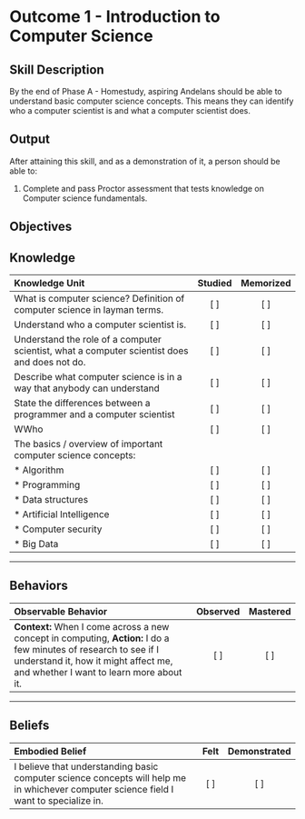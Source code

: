 # Outcome 1 - Introduction to Computer Science

**Skill Description**
----------
By the end of Phase A - Homestudy, aspiring Andelans should be able to understand basic computer science concepts. This means they can identify who a computer scientist is and what a computer scientist does.


**Output**
----------
After attaining this skill, and as a demonstration of it, a person should be able to:

1. Complete and pass Proctor assessment that tests knowledge on Computer science fundamentals.


**Objectives**
----------

## **Knowledge**


| Knowledge Unit   |      Studied      | Memorized |
|:-------------|:------------------:|:--------:|
| What is computer science? Definition of computer science in layman terms. | [ ] | [ ]  |
| Understand who a computer scientist is. |   [ ]   |   [ ] |
| Understand the role of a computer scientist, what a computer scientist does and does not do. |   [ ]   |   [ ] |
| Describe what computer science is in a way that anybody can understand |   [ ]   |   [ ] |
| State the differences between a programmer and a computer scientist|   [ ]   |   [ ] |
| WWho |   [ ]   |   [ ] |
| The basics / overview of important computer science concepts: | | |
| * Algorithm | [ ] | [ ]  |
| * Programming     | [ ] | [ ]  |
| * Data structures      | [ ] | [ ]  |
| * Artificial Intelligence      | [ ] | [ ]  |
| * Computer security | [ ] | [ ]  |
| * Big Data | [ ] | [ ]  |


	
----------


## **Behaviors**


| Observable Behavior   |      Observed      | Mastered |
|:-------------|:------------------:|:--------:|
| **Context:** When I come across a new concept in computing, **Action:**  I do a few minutes of research to see if I understand it, how it might affect me, and whether I want to learn more about it. | [ ] |    [ ] |


----------


## **Beliefs**


| Embodied Belief   |      Felt      | Demonstrated |
|:-------------|:------------------:|:--------:|
| I believe that understanding basic computer science concepts will help me in whichever computer science field I want to specialize in. | [ ] | [ ]  |
